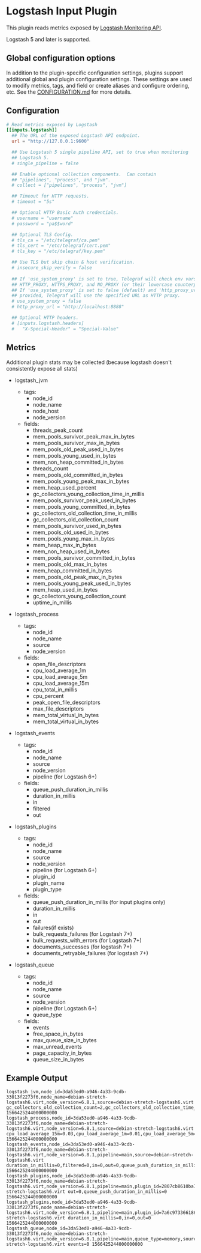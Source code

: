 # Logstash Input Plugin

This plugin reads metrics exposed by [Logstash Monitoring
API](https://www.elastic.co/guide/en/logstash/current/monitoring-logstash.html).

Logstash 5 and later is supported.

## Global configuration options <!-- @/docs/includes/plugin_config.md -->

In addition to the plugin-specific configuration settings, plugins support
additional global and plugin configuration settings. These settings are used to
modify metrics, tags, and field or create aliases and configure ordering, etc.
See the [CONFIGURATION.md][CONFIGURATION.md] for more details.

[CONFIGURATION.md]: ../../../docs/CONFIGURATION.md#plugins

## Configuration

```toml @sample.conf
# Read metrics exposed by Logstash
[[inputs.logstash]]
  ## The URL of the exposed Logstash API endpoint.
  url = "http://127.0.0.1:9600"

  ## Use Logstash 5 single pipeline API, set to true when monitoring
  ## Logstash 5.
  # single_pipeline = false

  ## Enable optional collection components.  Can contain
  ## "pipelines", "process", and "jvm".
  # collect = ["pipelines", "process", "jvm"]

  ## Timeout for HTTP requests.
  # timeout = "5s"

  ## Optional HTTP Basic Auth credentials.
  # username = "username"
  # password = "pa$$word"

  ## Optional TLS Config.
  # tls_ca = "/etc/telegraf/ca.pem"
  # tls_cert = "/etc/telegraf/cert.pem"
  # tls_key = "/etc/telegraf/key.pem"

  ## Use TLS but skip chain & host verification.
  # insecure_skip_verify = false
 
  ## If 'use_system_proxy' is set to true, Telegraf will check env vars such as
  ## HTTP_PROXY, HTTPS_PROXY, and NO_PROXY (or their lowercase counterparts).
  ## If 'use_system_proxy' is set to false (default) and 'http_proxy_url' is
  ## provided, Telegraf will use the specified URL as HTTP proxy.
  # use_system_proxy = false
  # http_proxy_url = "http://localhost:8888"

  ## Optional HTTP headers.
  # [inputs.logstash.headers]
  #   "X-Special-Header" = "Special-Value"
```

## Metrics

Additional plugin stats may be collected (because logstash doesn't consistently
expose all stats)

- logstash_jvm
  - tags:
    - node_id
    - node_name
    - node_host
    - node_version
  - fields:
    - threads_peak_count
    - mem_pools_survivor_peak_max_in_bytes
    - mem_pools_survivor_max_in_bytes
    - mem_pools_old_peak_used_in_bytes
    - mem_pools_young_used_in_bytes
    - mem_non_heap_committed_in_bytes
    - threads_count
    - mem_pools_old_committed_in_bytes
    - mem_pools_young_peak_max_in_bytes
    - mem_heap_used_percent
    - gc_collectors_young_collection_time_in_millis
    - mem_pools_survivor_peak_used_in_bytes
    - mem_pools_young_committed_in_bytes
    - gc_collectors_old_collection_time_in_millis
    - gc_collectors_old_collection_count
    - mem_pools_survivor_used_in_bytes
    - mem_pools_old_used_in_bytes
    - mem_pools_young_max_in_bytes
    - mem_heap_max_in_bytes
    - mem_non_heap_used_in_bytes
    - mem_pools_survivor_committed_in_bytes
    - mem_pools_old_max_in_bytes
    - mem_heap_committed_in_bytes
    - mem_pools_old_peak_max_in_bytes
    - mem_pools_young_peak_used_in_bytes
    - mem_heap_used_in_bytes
    - gc_collectors_young_collection_count
    - uptime_in_millis

- logstash_process
  - tags:
    - node_id
    - node_name
    - source
    - node_version
  - fields:
    - open_file_descriptors
    - cpu_load_average_1m
    - cpu_load_average_5m
    - cpu_load_average_15m
    - cpu_total_in_millis
    - cpu_percent
    - peak_open_file_descriptors
    - max_file_descriptors
    - mem_total_virtual_in_bytes
    - mem_total_virtual_in_bytes

- logstash_events
  - tags:
    - node_id
    - node_name
    - source
    - node_version
    - pipeline (for Logstash 6+)
  - fields:
    - queue_push_duration_in_millis
    - duration_in_millis
    - in
    - filtered
    - out

- logstash_plugins
  - tags:
    - node_id
    - node_name
    - source
    - node_version
    - pipeline (for Logstash 6+)
    - plugin_id
    - plugin_name
    - plugin_type
  - fields:
    - queue_push_duration_in_millis (for input plugins only)
    - duration_in_millis
    - in
    - out
    - failures(if exists)
    - bulk_requests_failures (for Logstash 7+)
    - bulk_requests_with_errors (for Logstash 7+)
    - documents_successes (for logstash 7+)
    - documents_retryable_failures (for logstash 7+)

- logstash_queue
  - tags:
    - node_id
    - node_name
    - source
    - node_version
    - pipeline (for Logstash 6+)
    - queue_type
  - fields:
    - events
    - free_space_in_bytes
    - max_queue_size_in_bytes
    - max_unread_events
    - page_capacity_in_bytes
    - queue_size_in_bytes

## Example Output

```text
logstash_jvm,node_id=3da53ed0-a946-4a33-9cdb-33013f2273f6,node_name=debian-stretch-logstash6.virt,node_version=6.8.1,source=debian-stretch-logstash6.virt gc_collectors_old_collection_count=2,gc_collectors_old_collection_time_in_millis=100,gc_collectors_young_collection_count=26,gc_collectors_young_collection_time_in_millis=1028,mem_heap_committed_in_bytes=1056309248,mem_heap_max_in_bytes=1056309248,mem_heap_used_in_bytes=207216328,mem_heap_used_percent=19,mem_non_heap_committed_in_bytes=160878592,mem_non_heap_used_in_bytes=140838184,mem_pools_old_committed_in_bytes=899284992,mem_pools_old_max_in_bytes=899284992,mem_pools_old_peak_max_in_bytes=899284992,mem_pools_old_peak_used_in_bytes=189468088,mem_pools_old_used_in_bytes=189468088,mem_pools_survivor_committed_in_bytes=17432576,mem_pools_survivor_max_in_bytes=17432576,mem_pools_survivor_peak_max_in_bytes=17432576,mem_pools_survivor_peak_used_in_bytes=17432576,mem_pools_survivor_used_in_bytes=12572640,mem_pools_young_committed_in_bytes=139591680,mem_pools_young_max_in_bytes=139591680,mem_pools_young_peak_max_in_bytes=139591680,mem_pools_young_peak_used_in_bytes=139591680,mem_pools_young_used_in_bytes=5175600,threads_count=20,threads_peak_count=24,uptime_in_millis=739089 1566425244000000000
logstash_process,node_id=3da53ed0-a946-4a33-9cdb-33013f2273f6,node_name=debian-stretch-logstash6.virt,node_version=6.8.1,source=debian-stretch-logstash6.virt cpu_load_average_15m=0.03,cpu_load_average_1m=0.01,cpu_load_average_5m=0.04,cpu_percent=0,cpu_total_in_millis=83230,max_file_descriptors=16384,mem_total_virtual_in_bytes=3689132032,open_file_descriptors=118,peak_open_file_descriptors=118 1566425244000000000
logstash_events,node_id=3da53ed0-a946-4a33-9cdb-33013f2273f6,node_name=debian-stretch-logstash6.virt,node_version=6.8.1,pipeline=main,source=debian-stretch-logstash6.virt duration_in_millis=0,filtered=0,in=0,out=0,queue_push_duration_in_millis=0 1566425244000000000
logstash_plugins,node_id=3da53ed0-a946-4a33-9cdb-33013f2273f6,node_name=debian-stretch-logstash6.virt,node_version=6.8.1,pipeline=main,plugin_id=2807cb8610ba7854efa9159814fcf44c3dda762b43bd088403b30d42c88e69ab,plugin_name=beats,plugin_type=input,source=debian-stretch-logstash6.virt out=0,queue_push_duration_in_millis=0 1566425244000000000
logstash_plugins,node_id=3da53ed0-a946-4a33-9cdb-33013f2273f6,node_name=debian-stretch-logstash6.virt,node_version=6.8.1,pipeline=main,plugin_id=7a6c973366186a695727c73935634a00bccd52fceedf30d0746983fce572d50c,plugin_name=file,plugin_type=output,source=debian-stretch-logstash6.virt duration_in_millis=0,in=0,out=0 1566425244000000000
logstash_queue,node_id=3da53ed0-a946-4a33-9cdb-33013f2273f6,node_name=debian-stretch-logstash6.virt,node_version=6.8.1,pipeline=main,queue_type=memory,source=debian-stretch-logstash6.virt events=0 1566425244000000000
```
